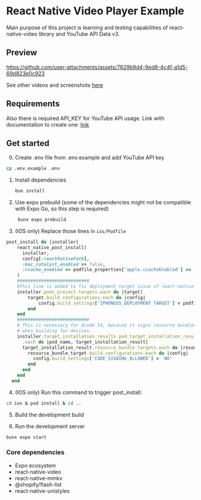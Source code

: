 # React Native Video Player Example

Main purpose of this project is learning and testing capabilities of react-native-video library and YouTube API Data v3. 

## Preview
https://github.com/user-attachments/assets/7629b9d4-9ed8-4c4f-a1d5-69d823e0c923

See other videos and screenshots [here](https://github.com/msobczyk-x/video-player-example/tree/main/docs)

## Requirements
Also there is required API_KEY for YouTube API usage.
Link with documentation to create one: [link](https://developers.google.com/youtube/v3/docs?hl=pl)
## Get started
0. Create .env file from .env.example and add YouTube API key

```bash
cp .env.example .env
```

1. Install dependencies

   ```bash
   bun install
   ```

2. Use expo prebuild (some of the dependencies might not be compatible with Expo Go, so this step is required)

   ```bash
    bunx expo prebuild
   ```

3. (IOS only) Replace those lines in `ios/Podfile`

```ruby
post_install do |installer|
    react_native_post_install(
      installer,
      config[:reactNativePath],
      :mac_catalyst_enabled => false,
      :ccache_enabled => podfile_properties['apple.ccacheEnabled'] == 'true',
    )
    ###########################
    #This line is added to fix deployment target issue of react-native-unistyles
    installer.pods_project.targets.each do |target|
        target.build_configurations.each do |config|
            config.build_settings['IPHONEOS_DEPLOYMENT_TARGET'] = podfile_properties['ios.deploymentTarget'] || '15.1'
        end
    end
    ###########################
    # This is necessary for Xcode 14, because it signs resource bundles by default
    # when building for devices.
    installer.target_installation_results.pod_target_installation_results
      .each do |pod_name, target_installation_result|
      target_installation_result.resource_bundle_targets.each do |resource_bundle_target|
        resource_bundle_target.build_configurations.each do |config|
          config.build_settings['CODE_SIGNING_ALLOWED'] = 'NO'
        end
      end
    end
  end
```

4. (IOS only) Run this command to trigger post_install:

```bash
cd ios & pod install & cd ..
```

5. Build the development build

6. Run the development server

```bash
bunx expo start
```

### Core dependencies

- Expo ecosystem
- react-native-video
- react-native-mmkv
- @shopify/flash-list
- react-native-unistyles

